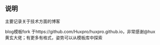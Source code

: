 ## 说明

主要记录关于技术方面的博客

blog模板fork 于https://github.com/Huxpro/huxpro.github.io，非常感谢@hux 黄玄大佬；有更多有格式，姿势可以从模板库中探索